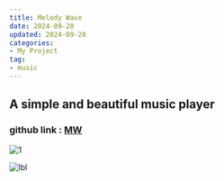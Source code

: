 ```yaml
---
title: Melody Wave
date: 2024-09-20
updated: 2024-09-20
categories: 
- My Project
tag:
- music
---
```


## A simple and beautiful music player


### github link : [MW](https://github.com/guduyili/Melody-Wave)


![1](https://gdlypc.us.kg/linux/8.png)

![lbl](https://gdlypc.us.kg/linux/lbl2.jpg)